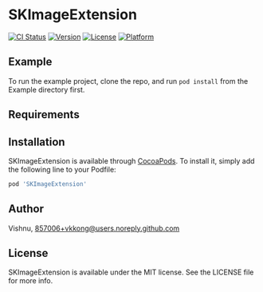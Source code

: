 # SKImageExtension

[![CI Status](https://img.shields.io/travis/Vishnu/SKImageExtension.svg?style=flat)](https://travis-ci.org/Vishnu/SKImageExtension)
[![Version](https://img.shields.io/cocoapods/v/SKImageExtension.svg?style=flat)](https://cocoapods.org/pods/SKImageExtension)
[![License](https://img.shields.io/cocoapods/l/SKImageExtension.svg?style=flat)](https://cocoapods.org/pods/SKImageExtension)
[![Platform](https://img.shields.io/cocoapods/p/SKImageExtension.svg?style=flat)](https://cocoapods.org/pods/SKImageExtension)

## Example

To run the example project, clone the repo, and run `pod install` from the Example directory first.

## Requirements

## Installation

SKImageExtension is available through [CocoaPods](https://cocoapods.org). To install
it, simply add the following line to your Podfile:

```ruby
pod 'SKImageExtension'
```

## Author

Vishnu, 857006+vkkong@users.noreply.github.com

## License

SKImageExtension is available under the MIT license. See the LICENSE file for more info.
